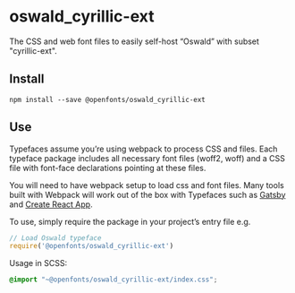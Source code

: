 
# oswald_cyrillic-ext

The CSS and web font files to easily self-host “Oswald” with subset "cyrillic-ext".

## Install

`npm install --save @openfonts/oswald_cyrillic-ext`

## Use

Typefaces assume you’re using webpack to process CSS and files. Each typeface
package includes all necessary font files (woff2, woff) and a CSS file with
font-face declarations pointing at these files.

You will need to have webpack setup to load css and font files. Many tools built
with Webpack will work out of the box with Typefaces such as [Gatsby](https://github.com/gatsbyjs/gatsby)
and [Create React App](https://github.com/facebookincubator/create-react-app).

To use, simply require the package in your project’s entry file e.g.

```javascript
// Load Oswald typeface
require('@openfonts/oswald_cyrillic-ext')
```

Usage in SCSS:
```scss
@import "~@openfonts/oswald_cyrillic-ext/index.css";
```

